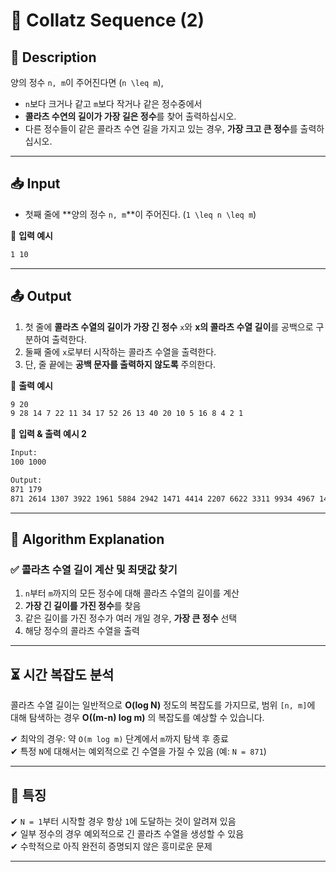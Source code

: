 # 🔢 Collatz Sequence (2)

## 📝 Description  
양의 정수 `n, m`이 주어진다면 (`n \leq m`),
- `n`보다 크거나 같고 `m`보다 작거나 같은 정수중에서
- **콜라츠 수연의 길이가 가장 길은 정수**를 찾어 출력하십시오.
- 다른 정수들이 같은 콜라츠 수연 길을 가지고 있는 경우, **가장 크고 큰 정수**를 출력하십시오.

---

## 📥 Input  
- 첫째 줄에 **양의 정수 `n, m`**이 주어진다. (`1 \leq n \leq m`)

📌 **입력 예시**  
```txt
1 10
```

---

## 📤 Output  
1. 첫 줄에 **콜라츠 수열의 길이가 가장 긴 정수** `x`와 **x의 콜라츠 수열 길이**를 공백으로 구분하여 출력한다.
2. 둘째 줄에 `x`로부터 시작하는 콜라츠 수열을 출력한다.
3. 단, 줄 끝에는 **공백 문자를 출력하지 않도록** 주의한다.

📌 **출력 예시**  
```txt
9 20
9 28 14 7 22 11 34 17 52 26 13 40 20 10 5 16 8 4 2 1
```

📌 **입력 & 출력 예시 2**  
```txt
Input:
100 1000

Output:
871 179
871 2614 1307 3922 1961 5884 2942 1471 4414 2207 6622 3311 9934 4967 14902 7451 22354 11177 33532 16766 8383 25150 12575 37726 18863 56590 28295 84886 42443 127330 63665 190996 95498 47749 143248 71624 35812 17906 8953 26860 13430 6715 20146 10073 30220 15110 7555 22666 11333 34000 17000 8500 4250 2125 6376 3188 1594 797 2392 1196 598 299 898 449 1348 674 337 1012 506 253 760 380 190 95 286 143 430 215 646 323 970 485 1456 728 364 182 91 274 137 412 206 103 310 155 466 233 700 350 175 526 263 790 395 1186 593 1780 890 445 1336 668 334 167 502 251 754 377 1132 566 283 850 425 1276 638 319 958 479 1438 719 2158 1079 3238 1619 4858 2429 7288 3644 1822 911 2734 1367 4102 2051 6154 3077 9232 4616 2308 1154 577 1732 866 433 1300 650 325 976 488 244 122 61 184 92 46 23 70 35 106 53 160 80 40 20 10 5 16 8 4 2 1
```

---

## 🧐 Algorithm Explanation  

### ✅ **콜라츠 수열 길이 계산 및 최댓값 찾기**
1. `n`부터 `m`까지의 모든 정수에 대해 콜라츠 수열의 길이를 계산
2. **가장 긴 길이를 가진 정수**를 찾음
3. 같은 길이를 가진 정수가 여러 개일 경우, **가장 큰 정수** 선택
4. 해당 정수의 콜라츠 수열을 출력

---

## ⏳ **시간 복잡도 분석**  
콜라츠 수열 길이는 일반적으로 **O(log N)** 정도의 복잡도를 가지므로, 범위 `[n, m]`에 대해 탐색하는 경우 **O((m-n) log m)** 의 복잡도를 예상할 수 있습니다.

✔ 최악의 경우: 약 `O(m log m)` 단계에서 `m`까지 탐색 후 종료  
✔ 특정 `N`에 대해서는 예외적으로 긴 수열을 가질 수 있음 (예: `N = 871`)

---

## 📌 **특징**  
✔ `N = 1`부터 시작할 경우 항상 `1`에 도달하는 것이 알려져 있음  
✔ 일부 정수의 경우 예외적으로 긴 콜라츠 수열을 생성할 수 있음  
✔ 수학적으로 아직 완전히 증명되지 않은 흥미로운 문제  

---

